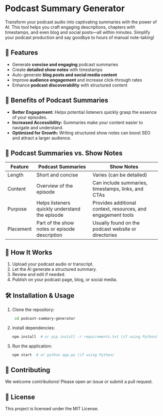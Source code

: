 # Podcast Summary Generator

Transform your podcast audio into captivating summaries with the power of AI. This tool helps you craft engaging descriptions, chapters with timestamps, and even blog and social posts—all within minutes. Simplify your podcast production and say goodbye to hours of manual note-taking!

## 🚀 Features
- Generate **concise and engaging** podcast summaries
- Create **detailed show notes** with timestamps
- Auto-generate **blog posts and social media content**
- Improve **audience engagement** and increase click-through rates
- Enhance **podcast discoverability** with structured content

## 🎯 Benefits of Podcast Summaries
- **Better Engagement:** Helps potential listeners quickly grasp the essence of your episodes.
- **Increased Accessibility:** Summaries make your content easier to navigate and understand.
- **Optimized for Growth:** Writing structured show notes can boost SEO and attract a larger audience.

## 📌 Podcast Summaries vs. Show Notes
| Feature            | Podcast Summaries | Show Notes |
|-------------------|----------------|------------|
| Length            | Short and concise | Varies (can be detailed) |
| Content          | Overview of the episode | Can include summaries, timestamps, links, and CTAs |
| Purpose          | Helps listeners quickly understand the episode | Provides additional context, resources, and engagement tools |
| Placement        | Part of the show notes or episode description | Usually found on the podcast website or directories |

## 📖 How It Works
1. Upload your podcast audio or transcript.
2. Let the AI generate a structured summary.
3. Review and edit if needed.
4. Publish on your podcast page, blog, or social media.

## 🛠️ Installation & Usage
1. Clone the repository:
   ```bash
    cd podcast-summary-generator
   ```
2. Install dependencies:
   ```bash
   npm install  # or pip install -r requirements.txt (if using Python)
   ```
3. Run the application:
   ```bash
   npm start  # or python app.py (if using Python)
   ```

## 📢 Contributing
We welcome contributions! Please open an issue or submit a pull request.

## 📄 License
This project is licensed under the MIT License.
 
